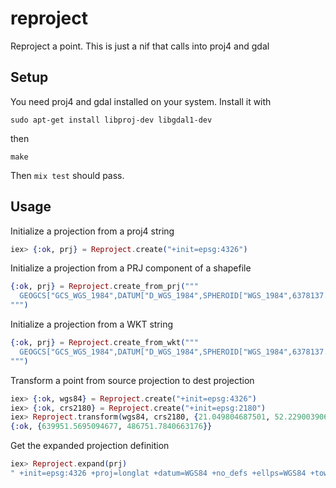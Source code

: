 # reproject
Reproject a point. This is just a nif that calls into proj4 and gdal

## Setup
You need proj4 and gdal installed on your system. Install it with
```
sudo apt-get install libproj-dev libgdal1-dev
```
then
```
make
```

Then `mix test` should pass.

## Usage
Initialize a projection from a proj4 string
```elixir
iex> {:ok, prj} = Reproject.create("+init=epsg:4326")
```

Initialize a projection from a PRJ component of a shapefile
```elixir
{:ok, prj} = Reproject.create_from_prj("""
  GEOGCS["GCS_WGS_1984",DATUM["D_WGS_1984",SPHEROID["WGS_1984",6378137.0,298.257223563]],PRIMEM["Greenwich",0.0],UNIT["Degree",0.0174532925199433],AUTHORITY["EPSG",4326]]
""")
```

Initialize a projection from a WKT string
```elixir
{:ok, prj} = Reproject.create_from_wkt("""
  GEOGCS["GCS_WGS_1984",DATUM["D_WGS_1984",SPHEROID["WGS_1984",6378137.0,298.257223563]],PRIMEM["Greenwich",0.0],UNIT["Degree",0.0174532925199433],AUTHORITY["EPSG",4326]]
""")
```

Transform a point from source projection to dest projection
```elixir
iex> {:ok, wgs84} = Reproject.create("+init=epsg:4326")
iex> {:ok, crs2180} = Reproject.create("+init=epsg:2180")
iex> Reproject.transform(wgs84, crs2180, {21.049804687501, 52.22900390625})
{:ok, {639951.5695094677, 486751.7840663176}}
```

Get the expanded projection definition
```elixir
iex> Reproject.expand(prj)
" +init=epsg:4326 +proj=longlat +datum=WGS84 +no_defs +ellps=WGS84 +towgs84=0,0,0"
```
